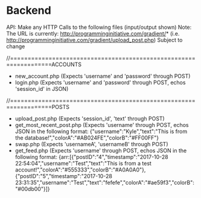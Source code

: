 # Backend

API: Make any HTTP Calls to the following files (input/output shown)
Note: The URL is currently: http://programminginitiative.com/gradient/*
(i.e. http://programminginitiative.com/gradient/upload_post.php)
Subject to change

//==================================================================ACCOUNTS
- new_account.php   (Expects 'username' and 'password' through POST)
- login.php (Expects 'username' and 'password' through POST, echos 'session_id' in JSON)

//==================================================================POSTS
- upload_post.php (Expects 'session_id', 'text' through POST)
- get_most_recent_post.php (Expects 'username' through POST, echos JSON in the following format: {"username":"Kyle","text":"This is from the database!","colorA":"#AB024FE","colorB":"#FF00FF"}
- swap.php (Expects 'usernameA', 'usernameB' through POST)
- get_feed.php (Expects 'username' through POST, echos JSON in the following format: {arr:[{"postID":"4","timestamp":"2017-10-28 22:54:04","username":"Test","text":"This is from a test account!","colorA":"#555333","colorB":"#A0A0A0"},{"postID":"5","timestamp":"2017-10-28 23:31:35","username":"Test","text":"fefefe","colorA":"#ae59f3","colorB":"#00db00"}]}

